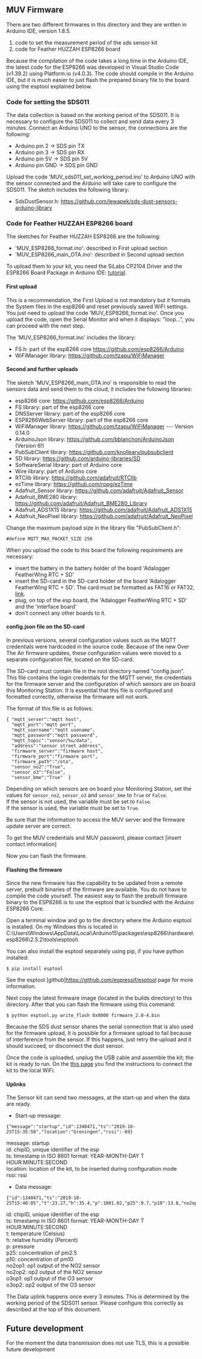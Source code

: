 ## MUV Firmware

There are two different firmwares in this directory and they are written in Arduino IDE, version 1.8.5.
1. code to set the measurement period of the sds sensor kit
2. code for Feather HUZZAH ESP8266 board

Because the compilation of the code takes a long time in the Arduino IDE, the latest code for the ESP8266 was developed in Visual Studio Code (v1.39.2) using Platform.io (v4.0.3). The code should compile in the Arduino IDE, but it is much easier to just flash the prepared binary file to the board using the esptool explained below.

### Code for setting the SDS011
The data collection is based on the working period of the SDS011. It is necessary to configure the 
SDS011 to collect and send data every 3 minutes. Connect an Arduino UNO to the sensor, 
the connections are the following: 

* Arduino pin 2 -> SDS pin TX
* Arduino pin 3 -> SDS pin RX
* Arduino pin 5V -> SDS pin 5V
* Arduino pin GND -> SDS pin GND

Upload the code 'MUV_sds011_set_working_period.ino' to Arduino UNO with the sensor connected and the Arduino will take care to configure the SDS011.
The sketch includes the following library:
* SdsDustSensor.h: https://github.com/lewapek/sds-dust-sensors-arduino-library

### Code for Feather HUZZAH ESP8266 board
The sketches for Feather HUZZAH ESP8266 are the following:
* 'MUV_ESP8266_format.ino': described in First upload section
* 'MUV_ESP8266_main_OTA.ino': described in Second upload section

To upload them to your kit, you need the SiLabs CP2104 Driver and the ESP8266 Board Package in Arduino IDE: [tutorial](https://learn.adafruit.com/adafruit-feather-huzzah-esp8266/using-arduino-ide).


#### First upload
This is a recommendation, the First Upload is not mandatory but it formats the System files in the esp8266 and reset previously saved WiFi settings. You just need to upload the code 'MUV_ESP8266_format.ino'. Once you upload the code, open the Serial Monitor and when it displays: "loop...", you can proceed with the next step.

The 'MUV_ESP8266_format.ino' includes the library:
* FS.h: part of the esp8266 core https://github.com/esp8266/Arduino
* WiFiManager library: https://github.com/tzapu/WiFiManager


#### Second and further uploads
The sketch 'MUV_ESP8266_main_OTA.ino' is responsible to read the sensors data and send them to the cloud; it includes the following libraries:

* esp8266 core: https://github.com/esp8266/Arduino
* FS library: part of the esp8266 core
* DNSServer library: part of the esp8266 core
* ESP8266WebServer library: part of the esp8266 core
* WiFiManager library: https://github.com/tzapu/WiFiManager --- Version 0.14.0
* ArduinoJson library: https://github.com/bblanchon/ArduinoJson (Version 6!)
* PubSubClient library: https://github.com/knolleary/pubsubclient
* SD library: https://github.com/arduino-libraries/SD
* SoftwareSerial library: part of Arduino core
* Wire library: part of Arduino core
* RTClib library: https://github.com/adafruit/RTClib
* ezTime library: https://github.com/ropg/ezTime
* Adafruit_Sensor library: https://github.com/adafruit/Adafruit_Sensor
* Adafruit_BME280 library: https://github.com/adafruit/Adafruit_BME280_Library
* Adafruit_ADS1X15 library: https://github.com/adafruit/Adafruit_ADS1X15
* Adafruit_NeoPixel library: https://github.com/adafruit/Adafruit_NeoPixel

Change the maximum payload size in the library file "PubSubClient.h":
```
#define MQTT_MAX_PACKET_SIZE 256
```

When you upload the code to this board the following requirements are necessary:
- insert the battery in the battery holder of the board 'Adalogger FeatherWing RTC + SD'
- insert the SD-card in the SD-card holder of the board 'Adalogger FeatherWing RTC + SD'. The card must be formatted as FAT16 or FAT32, [link](https://learn.adafruit.com/adafruit-adalogger-featherwing/using-the-sd-card).
- plug, on top of the esp board, the 'Adalogger FeatherWing RTC + SD' and the 'interface board'
- don't connect any other boards to it.

#### config.json file on the SD-card

In previous versions, several configuration values such as the MQTT credentials were hardcoded in the source code. Because of the new Over The Air firmware updates, these configuration values were moved to a separate configuration file, located on the SD-card.

The SD-card must contain file in the root directory named "config.json". This file contains the login credentials for the MQTT server, the credentials for the firmware server and the configuration of which sensors are on board this Monitoring Station. It is essential that this file is configured and formatted correctly, otherwise the firmware will not work.

The format of this file is as follows:
```
{ "mqtt_server":"mqtt host",
  "mqtt_port":"mqtt port",
  "mqtt_username":"mqtt usename",
  "mqtt_password":"mqtt password",
  "mqtt_topic":"sensor/%u/data",
  "address":"sensor street address",
  "firmware_server":"firmware host",
  "firmware_port":"firmware port",
  "firmware_path":"/ota",
  "sensor_no2":"True",
  "sensor_o3":"False",
  "sensor_bme":"True"  }
```

Depending on which sensors are on board your Monitoring Station, set the values for `sensor_no2`, `sensor_o3` and `sensor_bme` to `True` or `False`.<br>
If the sensor is not used, the variable must be set to `False`. <br>
If the sensor is used, the variable must be set to `True`.<br>

Be sure that the information to access the MUV server and the firmware update server are correct.
  
To get the MUV credentials and MUV password, please contact [insert contact information]
  
Now you can flash the firmware.

#### Flashing the firmware

Since the new firmware has the capability to be updated from a remote server, prebuilt binaries of the firmware are available.
You do not have to compile the code yourself. The easiest way to flash the prebuilt firmware binary to the ESP8266 is to use 
the esptool that is bundled with the Arduino ESP8266 Core. 

Open a terminal window and go to the directory where the Arduino esptool is installed. On my Windows this is located in
C:\Users\Windows\AppData\Local\Arduino15\packages\esp8266\hardware\esp8266\2.5.2\tools\esptool\

You can also install the esptool separately using pip, if you have python installed:

`$ pip install esptool`

See the esptool [github]https://github.com/espressif/esptool page for more information.

Next copy the latest firmware image (located in the builds directory) to this directory. 
After that you can flash the firmware using this command:

`$ python esptool.py write_flash 0x0000 firmware_2.0-4.bin`

Because the SDS dust sensor shares the serial connection that is also used for the firmware upload, It is possible for a firmware upload to fail because of interference from the sensor. If this happens, just retry the upload and it should succeed, or disconnect the dust sensor.

Once the code is uploaded, unplug the USB cable and assemble the kit; the kit is ready to run. On the [this page](https://github.com/waagsociety/air_quality_sensor_kit/tree/master/MUV%20Kit) you find the instructions to connect the kit to the local WiFi.

#### Uplinks
The Sensor kit can send two messages, at the start-up and when the data are ready.

- Start-up message:
```
{"message":"startup","id":1340471,"ts":"2019-10-25T15:35:50","location":"Groningen","rssi":-69}
```
message: startup <br>
id: chipID, unique identifier of the esp <br>
ts: timestamp in ISO 8601 format: YEAR-MONTH-DAY T HOUR:MINUTE:SECOND <br>
location: location of the kit, to be inserted during configuration mode <br>
rssi: rssi <br>

- Data message:
```
{"id":1340471,"ts":"2019-10-25T15:40:05","t":23.27,"h":35.4,"p":1001.02,"p25":9.7,"p10":13.8,"no2op1":1057,"no2op2":1100,"o3op1":1567,"o3op2":1457}
```

id: chipID, unique identifier of the esp <br>
ts: timestamp in ISO 8601 format: YEAR-MONTH-DAY T HOUR:MINUTE:SECOND <br>
t: temperature (Celsius)<br>
h: relative humidity (Percent)<br>
p: pressure<br>
p25: concentration of pm2.5<br>
p10: concentration of pm10 <br>
no2op1: op1 output of the NO2 sensor <br>
no2op2: op2 output of the NO2 sensor <br>
o3op1: op1 output of the O3 sensor <br>
o3op2: op2 output of the O3 sensor <br>

The Data uplink happens once every 3 minutes. This is determined by the working period of the SDS011 sensor. Please configure this correctly as described at the top of this document.

## Future development

For the moment the data transmission does not use TLS, this is a possible future development
